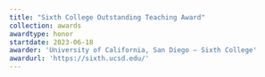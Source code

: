 ```yaml
---
title: "Sixth College Outstanding Teaching Award"
collection: awards
awardtype: honor
startdate: 2023-06-18
awarder: 'University of California, San Diego — Sixth College'
awardurl: 'https://sixth.ucsd.edu/'
---
```

